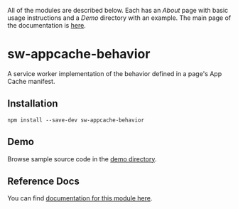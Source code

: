 <!-- DO NOT EDIT. This page is autogenerated. -->
<!-- To make changes, edit templates/Project-README.hbs, not this file. -->

All of the modules are described below. Each has an _About_ page with basic usage instructions and a _Demo_ directory with an example. The main page of the documentation is [here](https://googlechrome.github.io/sw-helpers/#main).

# sw-appcache-behavior

A service worker implementation of the behavior defined in a page&#x27;s App Cache manifest.

## Installation

`npm install --save-dev sw-appcache-behavior`

## Demo

Browse sample source code in the [demo directory](https://github.com/GoogleChrome/sw-helpers/tree/master/packages/sw-appcache-behavior/demo).

## Reference Docs

You can find [documentation for this module here](https://googlechrome.github.io/sw-helpers/reference-docs/stable/latest/module-sw-appcache-behavior.html#main).
